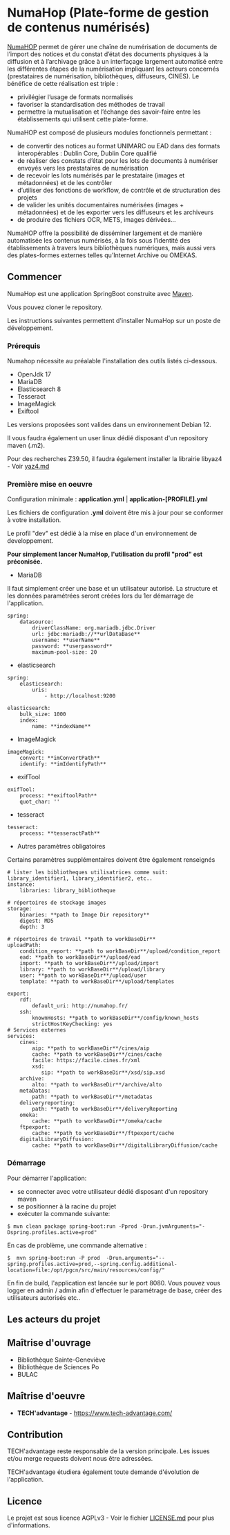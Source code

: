 # NumaHop (Plate-forme de gestion de contenus numérisés)


[NumaHOP](https://www.numahop.fr/) permet de gérer une chaîne de numérisation de documents de l’import des notices et du constat d’état des documents physiques à la diffusion et à l’archivage grâce à un interfaçage largement automatisé entre les différentes étapes de la numérisation impliquant les acteurs concernés (prestataires de numérisation, bibliothèques, diffuseurs, CINES).
Le bénéfice de cette réalisation est triple :
  * privilégier l’usage de formats normalisés
  * favoriser la standardisation des méthodes de travail
  * permettre la mutualisation et l’échange des savoir-faire entre les établissements qui utilisent cette plate-forme.

NumaHOP est composé de plusieurs modules fonctionnels permettant :
  * de convertir des notices au format UNIMARC ou EAD dans des formats interopérables : Dublin Core, Dublin Core qualifié
  * de réaliser des constats d’état pour les lots de documents à numériser envoyés vers les prestataires de numérisation
  * de recevoir les lots numérisés par le prestataire (images et métadonnées) et de les contrôler
  * d’utiliser des fonctions de workflow, de contrôle et de structuration des projets
  * de valider les unités documentaires numérisées (images + métadonnées) et de les exporter vers les diffuseurs et les archiveurs
  * de produire des fichiers OCR, METS, images dérivées...

NumaHOP offre la possibilité de disséminer largement et de manière automatisée les contenus numérisés, à la fois sous l’identité des établissements à travers leurs bibliothèques numériques, mais aussi vers des plates-formes externes telles qu’Internet Archive ou OMEKAS.  

## Commencer

NumaHop est une application SpringBoot construite avec [Maven](https://maven.apache.org/).

Vous pouvez cloner le repository.

Les instructions suivantes permettent d'installer NumaHop sur un poste de développement.

### Prérequis

Numahop nécessite au préalable l'installation des outils listés ci-dessous.

* OpenJdk 17
* MariaDB
* Elasticsearch 8
* Tesseract
* ImageMagick
* Exiftool 

Les versions proposées sont valides dans un environnement Debian 12.

Il vous faudra également un user linux dédié disposant d'un repository maven (.m2).

Pour des recherches Z39.50, il faudra également installer la librairie libyaz4 - Voir [yaz4.md](yaz4.md)

### Première mise en oeuvre


Configuration minimale : **application.yml** | **application-[PROFILE].yml**

Les fichiers de configuration **.yml** doivent être mis à jour pour se conformer à votre installation.

Le profil "dev" est dédié à la mise en place d'un environnement de developpement.

**Pour simplement lancer NumaHop, l'utilisation du profil "prod" est préconisée.** 

* MariaDB

Il faut simplement créer une base et un utilisateur autorisé. 
La structure et les données paramétrées seront créées lors du 1er démarrage de l'application. 
```
spring:
    datasource:
        driverClassName: org.mariadb.jdbc.Driver
        url: jdbc:mariadb://**urlDataBase**
        username: **userName**
        password: **userpassword**
        maximum-pool-size: 20
```
* elasticsearch
```
spring:
    elasticsearch:
        uris:
            - http://localhost:9200

elasticsearch:
    bulk_size: 1000
    index:
        name: **indexName**              
```
* ImageMagick
```
imageMagick: 
    convert: **imConvertPath**
    identify: **imIdentifyPath**
```
* exifTool
```
exifTool:
    process: **exiftoolPath**
    quot_char: ''
```
* tesseract
```
tesseract:    
    process: **tesseractPath**
```
* Autres paramètres obligatoires

Certains paramètres supplémentaires doivent être également renseignés 
```
# lister les bibliotheques utilisatrices comme suit: library_identifier1, library_identifier2, etc..
instance:
    libraries: library_bibliotheque
    
# répertoires de stockage images  
storage:
    binaries: **path to Image Dir repository**
    digest: MD5
    depth: 3

# répertoires de travail **path to workBaseDir**
uploadPath:
    condition_report: **path to workBaseDir**/upload/condition_report
    ead: **path to workBaseDir**/upload/ead
    import: **path to workBaseDir**/upload/import
    library: **path to workBaseDir**/upload/library
    user: **path to workBaseDir**/upload/user
    template: **path to workBaseDir**/upload/templates

export:
    rdf:
        default_uri: http://numahop.fr/
    ssh:
        knownHosts: **path to workBaseDir**/config/known_hosts
        strictHostKeyChecking: yes
# Services externes
services:
    cines:
        aip: **path to workBaseDir**/cines/aip
        cache: **path to workBaseDir**/cines/cache
        facile: https://facile.cines.fr/xml
        xsd:
           sip: **path to workBaseDir**/xsd/sip.xsd
    archive:
        alto: **path to workBaseDir**/archive/alto           
    metaDatas:
        path: **path to workBaseDir**/metadatas
    deliveryreporting:
        path: **path to workBaseDir**/deliveryReporting
    omeka:
        cache: **path to workBaseDir**/omeka/cache
    ftpexport:
        cache: **path to workBaseDir**/ftpexport/cache
    digitalLibraryDiffusion:
        cache: **path to workBaseDir**/digitalLibraryDiffusion/cache
```

### Démarrage
Pour démarrer l'application: 
* se connecter avec votre utilisateur dédié disposant d'un repository maven
* se positionner à la racine du projet
* exécuter la commande suivante:

```
$ mvn clean package spring-boot:run -Pprod -Drun.jvmArguments="-Dspring.profiles.active=prod"
```
En cas de problème, une commande alternative :

```
$  mvn spring-boot:run -P prod  -Drun.arguments="--spring.profiles.active=prod,--spring.config.additional-location=file:/opt/pgcn/src/main/resources/config/"
```

En fin de build, l'application  est lancée sur le port 8080. 
Vous pouvez vous logger en admin / admin afin d'effectuer le paramétrage de base, créer des utilisateurs autorisés etc..


## Les acteurs du projet

## Maîtrise d'ouvrage

* Bibliothèque Sainte-Geneviève
* Bibliothèque de Sciences Po
* BULAC

## Maîtrise d'oeuvre

* **TECH'advantage** - https://www.tech-advantage.com/


## Contribution

TECH'advantage reste responsable de la version principale.
Les issues et/ou merge requests doivent nous être adressées.

TECH'advantage étudiera également toute demande d'évolution de l'application.


## Licence

Le projet est sous licence AGPLv3 - Voir le fichier [LICENSE.md](LICENSE) pour plus d'informations.

